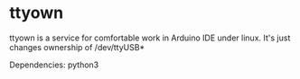 # ttyown

ttyown is a service for comfortable work in Arduino IDE under linux.
It's just changes ownership of /dev/ttyUSB*

Dependencies: python3
